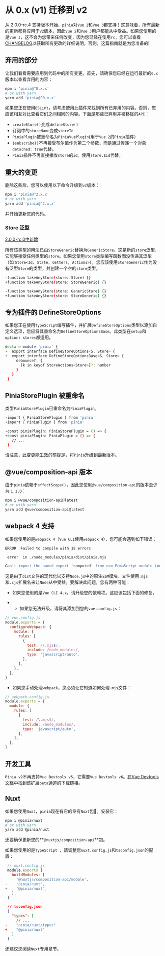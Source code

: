 # 从 0.x (v1) 迁移到 v2

从 2.0.0-rc.4 支持版本开始，`pinia`对`Vue 2`和`Vue 3`都支持！这意味着，所有最新的更新都将应用于`V2`版本，因此`Vue 2`和`Vue 3`用户都能从中受益。如果您使用的是`Vue 3`，这不会为您带来任何改变，因为您已经在使用`rc`，您可以查看[CHANGELOG](https://github.com/vuejs/pinia/blob/v2/packages/pinia/CHANGELOG.md)以获取所有更改的详细说明。否则，这篇指南就是为您准备的!



## 弃用的部分

让我们看看需要应用到代码中的所有变更。首先，请确保您已经在运行最新的`0.x`版本以查看弃用的内容：

```sh
npm i 'pinia@^0.x.x'
# or with yarn
yarn add 'pinia@^0.x.x'
```

如果您正在使用`ESLint`，请考虑使用此插件来找到所有已弃用的内容。否则，您应该相互对比查看它们之间相同的内容。下面是那些已弃用并被移除的`API`：

- `createStore()`变成`defineStore()`
- 订阅中的`storeName`变成`storeId`
- `PiniaPlugin`被重命名为`PiniaVuePlugin`(用于`Vue 2`的`Pinia`插件）
- `$subscribe()`不再接受布尔值作为第二个参数，而是通过传递一个对象`detached: true`代替。
- `Pinia`插件不再直接接收`store`的`id`。使用`store.$id`代替。



## 重大的变更

删除这些后，您可以使用以下命令升级到`v2`版本：

```sh
npm i 'pinia@^2.x.x'
# or with yarn
yarn add 'pinia@^2.x.x'
```

并开始更新您的代码。

### Store 泛型

[2.0.0-rc.0中新增](https://github.com/vuejs/pinia/blob/v2/packages/pinia/CHANGELOG.md#200-rc0-2021-07-28)

所有该类型的用法已由`StoreGeneric`替换为`GenericStore`。这是新的`store`泛型，它能够接受任何类型的`store`。如果您使用`store`类型编写函数而没传递其泛型（如 `Store<Id, State, Getters, Actions>`），您应该使用`StoreGeneric`作为没有泛型`Store`的类型，并创建一个空的`store`类型。

```sh
-function takeAnyStore(store: Store) {}
+function takeAnyStore(store: StoreGeneric) {}

-function takeAnyStore(store: GenericStore) {}
+function takeAnyStore(store: StoreGeneric) {}
```



## 专为插件的  DefineStoreOptions

如果您正在使用`TypeScript`编写插件，并扩展`DefineStoreOptions`类型以添加自定义选项，您应将其重命名为`DefineStoreOptionsBase`。此类型在`setup`和`options stores`都适用。

```sh
declare module 'pinia' {
-  export interface DefineStoreOptions<S, Store> {
+  export interface DefineStoreOptionsBase<S, Store> {
     debounce?: {
       [k in keyof StoreActions<Store>]?: number
     }
   }
 }
```



## PiniaStorePlugin  被重命名

类型`PiniaStorePlugin`已重命名为`PiniaPlugin`。

```sh
-import { PiniaStorePlugin } from 'pinia'
+import { PiniaPlugin } from 'pinia'

-const piniaPlugin: PiniaStorePlugin = () => {
+const piniaPlugin: PiniaPlugin = () => {
   // ...
 }
```

请注意，此变更能生效的前提是，将`Pinia`升级到最新版本。



## @vue/composition-api 版本

由于`pinia`依赖于`effectScope()`，因此您使用`@vue/composition-api`的版本至少为 `1.1.0`：

```sh
npm i @vue/composition-api@latest
# or with yarn
yarn add @vue/composition-api@latest
```



## webpack 4 支持

如果您使用的是`webpack 4`（`Vue CLI`使用`webpack 4`），您可能会遇到如下错误：

```sh
ERROR  Failed to compile with 18 errors

 error  in ./node_modules/pinia/dist/pinia.mjs

Can't import the named export 'computed' from non EcmaScript module (only default export is available)
```

这是由于`dist`文件的现代化以支持`Node.js`中的原生`ESM`模块。文件使用`.mjs`和`.cjs`扩展名来让`Node`从中受益。要解决此问题，您有两种可能：

- 如果您使用的是`Vue CLI 4.x`，请升级您的依赖项。这应该包括下面的修复。

- - 如果您无法升级，请将其添加到您的`vue.config.js`：

```js
// vue.config.js
module.exports = {
  configureWebpack: {
    module: {
      rules: [
        {
          test: /\.mjs$/,
          include: /node_modules/,
          type: 'javascript/auto',
        },
      ],
    },
  },
}
```

- 如果您手动处理`webpack`，您必须让它知道如何处理`.mjs`文件：

```js
// webpack.config.js
module.exports = {
  module: {
    rules: [
      {
        test: /\.mjs$/,
        include: /node_modules/,
        type: 'javascript/auto',
      },
    ],
  },
}
```



## 开发工具

`Pinia v2`不再支持`Vue Devtools v5`，它需要`Vue Devtools v6`。[在Vue Devtools 文档](https://devtools.vuejs.org/guide/installation.html#chrome)中找到该扩展`beta`通道的下载链接。



## Nuxt

如果您使用`Nuxt`，`pinia`现在有它的专有`Nuxt`包🎉。安装它：

```sh
npm i @pinia/nuxt
# or with yarn
yarn add @pinia/nuxt
```

还要确保更新您的**`@nuxtjs/composition-api`**包。

如果您使用的是`TypeScript `，请调整您`nuxt.config.js`和`tsconfig.json`的配置：

```js
 // nuxt.config.js
 module.exports {
   buildModules: [
     '@nuxtjs/composition-api/module',
-    'pinia/nuxt',
+    '@pinia/nuxt',
   ],
 }
```

```json
 // tsconfig.json
 {
   "types": [
     // ...
-    "pinia/nuxt/types"
+    "@pinia/nuxt"
   ]
 }
```

还建议您阅读`Nuxt`专用章节。


